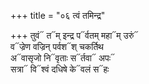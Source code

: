 +++
title = "०६ त्वं तमिन्द्र"

+++
तुवं᳓ त᳓म् इन्द्र प᳓र्वतम् महा᳓म् उरुं᳓  
व᳓ज्रेण वज्रिन् पर्वश᳓श् चकर्तिथ  
अ᳓वासृजो नि᳓वृताः स᳓र्तवा᳓ अपः᳓  
सत्रा᳓ वि᳓श्वं दधिषे के᳓वलं स᳓हः